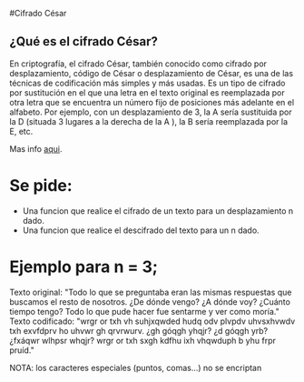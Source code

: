 #Cifrado César

## ¿Qué es el cifrado César?

En criptografía, el cifrado César, también conocido como cifrado por desplazamiento, código de César o desplazamiento de César, es una de las técnicas de codificación más simples y más usadas. Es un tipo de cifrado por sustitución en el que una letra en el texto original es reemplazada por otra letra que se encuentra un número fijo de posiciones más adelante en el alfabeto. Por ejemplo, con un desplazamiento de 3, la A sería sustituida por la D (situada 3 lugares a la derecha de la A ), la B sería reemplazada por la E, etc.

Mas info [aqui](http://es.wikipedia.org/wiki/Cifrado_C%C3%A9sar).

# Se pide:

* Una funcion que realice el cifrado de un texto para un desplazamiento n dado.
* Una funcion que realice el descifrado del texto para un n dado.

# Ejemplo para n = 3;

Texto original: "Todo lo que se preguntaba eran las mismas respuestas que buscamos el resto de nosotros. ¿De dónde vengo? ¿A dónde voy? ¿Cuánto tiempo tengo? Todo lo que pude hacer fue sentarme y ver como moría."
Texto codificado: "wrgr or txh vh suhjxqwded hudq odv plvpdv uhvsxhvwdv txh exvfdprv ho uhvwr gh qrvrwurv. ¿gh góqgh yhqjr? ¿d góqgh yrb? ¿fxáqwr wlhpsr whqjr? wrgr or txh sxgh kdfhu ixh vhqwduph b yhu frpr pruíd."

NOTA: los caracteres especiales (puntos, comas...) no se encriptan
